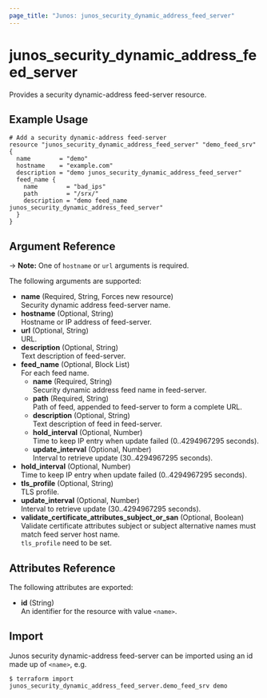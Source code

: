 ```yaml
---
page_title: "Junos: junos_security_dynamic_address_feed_server"
---
```


# junos_security_dynamic_address_feed_server

Provides a security dynamic-address feed-server resource.

## Example Usage

```hcl
# Add a security dynamic-address feed-server
resource "junos_security_dynamic_address_feed_server" "demo_feed_srv" {
  name        = "demo"
  hostname    = "example.com"
  description = "demo junos_security_dynamic_address_feed_server"
  feed_name {
    name        = "bad_ips"
    path        = "/srx/"
    description = "demo feed_name junos_security_dynamic_address_feed_server"
  }
}
```

## Argument Reference

-> **Note:** One of `hostname` or `url` arguments is required.

The following arguments are supported:

- **name** (Required, String, Forces new resource)  
  Security dynamic address feed-server name.
- **hostname** (Optional, String)  
  Hostname or IP address of feed-server.
- **url** (Optional, String)  
  URL.
- **description** (Optional, String)  
  Text description of feed-server.
- **feed_name** (Optional, Block List)  
  For each feed name.
  - **name** (Required, String)  
    Security dynamic address feed name in feed-server.
  - **path** (Required, String)  
    Path of feed, appended to feed-server to form a complete URL.
  - **description** (Optional, String)  
    Text description of feed in feed-server.
  - **hold_interval** (Optional, Number)  
    Time to keep IP entry when update failed (0..4294967295 seconds).
  - **update_interval** (Optional, Number)  
    Interval to retrieve update (30..4294967295 seconds).
- **hold_interval** (Optional, Number)  
  Time to keep IP entry when update failed (0..4294967295 seconds).
- **tls_profile** (Optional, String)  
  TLS profile.
- **update_interval** (Optional, Number)  
  Interval to retrieve update (30..4294967295 seconds).
- **validate_certificate_attributes_subject_or_san** (Optional, Boolean)  
  Validate certificate attributes subject or subject alternative names
  must match feed server host name.  
  `tls_profile` need to be set.

## Attributes Reference

The following attributes are exported:

- **id** (String)  
  An identifier for the resource with value `<name>`.

## Import

Junos security dynamic-address feed-server can be imported using an id made up of `<name>`, e.g.

```shell
$ terraform import junos_security_dynamic_address_feed_server.demo_feed_srv demo
```
